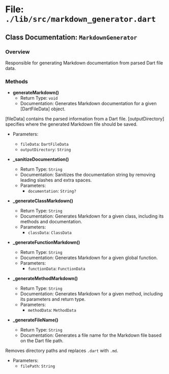 # File: `./lib/src/markdown_generator.dart`

## Class Documentation: `MarkdownGenerator`

### Overview

Responsible for generating Markdown documentation from parsed Dart file data.

### Methods

- **generateMarkdown()**
  - Return Type: `void`
  - Documentation: Generates Markdown documentation for a given [DartFileData] object.

 [fileData] contains the parsed information from a Dart file.
 [outputDirectory] specifies where the generated Markdown file should be saved.
  - Parameters:
    - `fileData`: `DartFileData`
    - `outputDirectory`: `String`

- **_sanitizeDocumentation()**
  - Return Type: `String`
  - Documentation: Sanitizes the documentation string by removing leading slashes and extra spaces.
  - Parameters:
    - `documentation`: `String?`

- **_generateClassMarkdown()**
  - Return Type: `String`
  - Documentation: Generates Markdown for a given class, including its methods and documentation.
  - Parameters:
    - `classData`: `ClassData`

- **_generateFunctionMarkdown()**
  - Return Type: `String`
  - Documentation: Generates Markdown for a given global function.
  - Parameters:
    - `functionData`: `FunctionData`

- **_generateMethodMarkdown()**
  - Return Type: `String`
  - Documentation: Generates Markdown for a given method, including its parameters and return type.
  - Parameters:
    - `methodData`: `MethodData`

- **_generateFileName()**
  - Return Type: `String`
  - Documentation: Generates a file name for the Markdown file based on the Dart file path.

 Removes directory paths and replaces `.dart` with `.md`.
  - Parameters:
    - `filePath`: `String`


